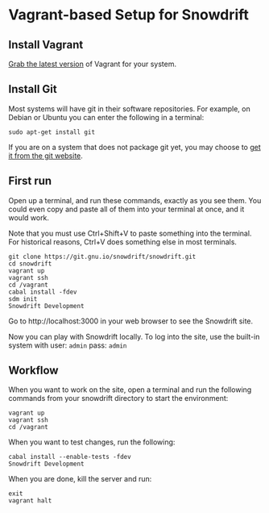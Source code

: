 # Vagrant-based Setup for Snowdrift

## Install Vagrant

[Grab the latest version](https://www.vagrantup.com/downloads.html) of
Vagrant for your system.

## Install Git

Most systems will have git in their software repositories.  For example,
on Debian or Ubuntu you can enter the following in a terminal:

    sudo apt-get install git

If you are on a system that does not package git yet, you may choose to
[get it from the git website](https://git-scm.herokuapp.com/downloads).

## First run

Open up a terminal, and run these commands, exactly as you see them. You
could even copy and paste all of them into your terminal at once, and it
would work.

Note that you must use Ctrl+Shift+V to paste something into the terminal.
For historical reasons, Ctrl+V does something else in most terminals.

    git clone https://git.gnu.io/snowdrift/snowdrift.git
    cd snowdrift
    vagrant up
    vagrant ssh
    cd /vagrant
    cabal install -fdev
    sdm init
    Snowdrift Development

Go to http://localhost:3000 in your web browser to see the Snowdrift site.

Now you can play with Snowdrift locally.
To log into the site, use the built-in system with
user: `admin` pass: `admin`

## Workflow

When you want to work on the site, open a terminal and run the following
commands from your snowdrift directory to start the environment:

    vagrant up
    vagrant ssh
    cd /vagrant

When you want to test changes, run the following:

    cabal install --enable-tests -fdev
    Snowdrift Development

When you are done, kill the server and run:

    exit
    vagrant halt
